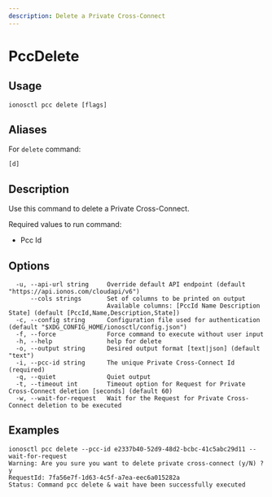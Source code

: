 ```yaml
---
description: Delete a Private Cross-Connect
---
```


# PccDelete

## Usage

```text
ionosctl pcc delete [flags]
```

## Aliases

For `delete` command:
```text
[d]
```

## Description

Use this command to delete a Private Cross-Connect.

Required values to run command:

* Pcc Id

## Options

```text
  -u, --api-url string     Override default API endpoint (default "https://api.ionos.com/cloudapi/v6")
      --cols strings       Set of columns to be printed on output 
                           Available columns: [PccId Name Description State] (default [PccId,Name,Description,State])
  -c, --config string      Configuration file used for authentication (default "$XDG_CONFIG_HOME/ionosctl/config.json")
  -f, --force              Force command to execute without user input
  -h, --help               help for delete
  -o, --output string      Desired output format [text|json] (default "text")
  -i, --pcc-id string      The unique Private Cross-Connect Id (required)
  -q, --quiet              Quiet output
  -t, --timeout int        Timeout option for Request for Private Cross-Connect deletion [seconds] (default 60)
  -w, --wait-for-request   Wait for the Request for Private Cross-Connect deletion to be executed
```

## Examples

```text
ionosctl pcc delete --pcc-id e2337b40-52d9-48d2-bcbc-41c5abc29d11 --wait-for-request
Warning: Are you sure you want to delete private cross-connect (y/N) ? 
y
RequestId: 7fa56e7f-1d63-4c5f-a7ea-eec6a015282a
Status: Command pcc delete & wait have been successfully executed
```

